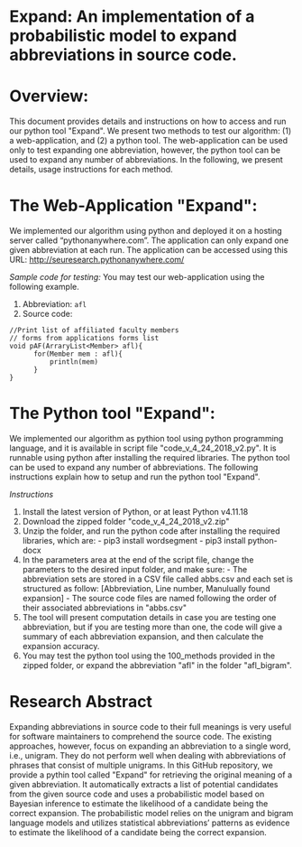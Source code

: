 # Expand: An implementation of a probabilistic model to expand abbreviations in source code. 

# Overview:
This document provides details and instructions on how to access and run our python tool "Expand". We present two methods to test our algorithm: (1) a web-application, and (2) a python tool. The web-application can be used only to test expanding one abbreviation, however, the python tool can be used to expand any number of abbreviations. In the following, we present details, usage instructions for each method.

# The Web-Application "Expand":
We implemented our algorithm using python and deployed it on a hosting server called “pythonanywhere.com”. The application can only expand one given abbreviation at each run. The application can be accessed using this URL: http://seuresearch.pythonanywhere.com/

*Sample code for testing:*
You may test our web-application using the following example.
1) Abbreviation: ``` afl ```
2) Source code:
```
//Print list of affiliated faculty members
// forms from applications forms list
void pAF(ArraryList<Member> afl){
      for(Member mem : afl){
          println(mem)
      }
}
```

# The Python tool "Expand":
We implemented our algorithm as pythion tool using python programming language, and it is available in script file "code_v_4_24_2018_v2.py". It is runnable using python after installing the required libraries. The python tool can be used to expand any number of abbreviations. The following instructions explain how to setup and run the python tool "Expand".

*Instructions*
1) Install the latest version of Python, or at least Python v4.11.18
2) Download the zipped folder "code_v_4_24_2018_v2.zip"
3) Unzip the folder, and run the python code after installing the required libraries, which are:
                    - pip3 install wordsegment
                    - pip3 install python-docx
4) In the parameters area at the end of the script file, change the parameters to the desired input folder, and make sure:
                    - The abbreviation sets are stored in a CSV file called abbs.csv
                        and each set is structured as follow: [Abbreviation, Line number, Manulually found expansion]
                    - The source code files are named following the order of their associated 
                      abbreviations in "abbs.csv"
5) The tool will present computation details in case you are testing one abbreviation, but if you are testing more than one, the code will give a summary of each abbreviation expansion, and then calculate the expansion accuracy. 
6) You may test the python tool using the 100_methods provided in the zipped folder, or expand the abbreviation "afl" in the folder "afl_bigram".



# Research Abstract

Expanding abbreviations in source code to their full meanings is very useful for software maintainers to comprehend the source code. The existing approaches, however, focus on expanding an abbreviation to a single word, i.e., unigram. They do not perform well when dealing with abbreviations of phrases that consist of multiple unigrams. In this GitHub repository, we provide a pythin tool called "Expand" for retrieving the original meaning of a given abbreviation. It automatically extracts a list of potential candidates from the given source code and uses a probabilistic model based on Bayesian inference to estimate the likelihood of a candidate being the correct expansion. The probabilistic model relies on the unigram and bigram language models and utilizes statistical abbreviations’ patterns as evidence to estimate the likelihood of a candidate being the correct expansion.
